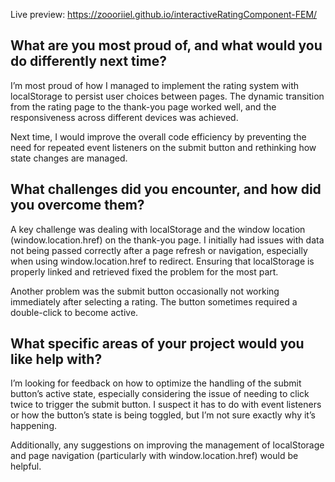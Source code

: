 Live preview: https://zoooriiel.github.io/interactiveRatingComponent-FEM/

## What are you most proud of, and what would you do differently next time?
I’m most proud of how I managed to implement the rating system with localStorage to persist user choices between pages. The dynamic transition from the rating page to the thank-you page worked well, and the responsiveness across different devices was achieved.

Next time, I would improve the overall code efficiency by preventing the need for repeated event listeners on the submit button and rethinking how state changes are managed.

## What challenges did you encounter, and how did you overcome them?
A key challenge was dealing with localStorage and the window location (window.location.href) on the thank-you page. I initially had issues with data not being passed correctly after a page refresh or navigation, especially when using window.location.href to redirect. Ensuring that localStorage is properly linked and retrieved fixed the problem for the most part.

Another problem was the submit button occasionally not working immediately after selecting a rating. The button sometimes required a double-click to become active.

## What specific areas of your project would you like help with?
I’m looking for feedback on how to optimize the handling of the submit button’s active state, especially considering the issue of needing to click twice to trigger the submit button. I suspect it has to do with event listeners or how the button’s state is being toggled, but I’m not sure exactly why it’s happening.

Additionally, any suggestions on improving the management of localStorage and page navigation (particularly with window.location.href) would be helpful.
